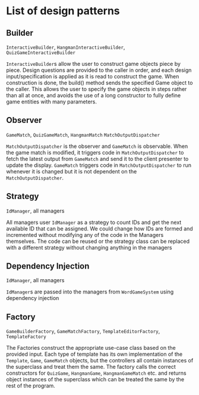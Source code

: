 # List of design patterns
## Builder
`InteractiveBuilder`, `HangmanInteractiveBuilder`, `QuizGameInteractiveBuilder`

`InteractiveBuilder`s allow the user to construct game objects piece by piece.
Design questions are provided to the caller in order, and each design
input/specification is applied as it is read to construct the game. When
construction is done, the build() method sends the specified Game object to the
caller. This allows the user to specify the game objects in steps rather than
all at once, and avoids the use of a long constructor to fully define game
entities with many parameters.

## Observer
`GameMatch`, `QuizGameMatch`, `HangmanMatch` `MatchOutputDispatcher`

`MatchOutputDispatcher` is the observer and `GameMatch` is observable. When the
game match is modified, it triggers code in `MatchOutputDispatcher` to fetch the
latest output from `GameMatch` and send it to the client presenter to update the
display. `GameMatch` triggers code in `MatchOutputDispatcher` to run whenever it
is changed but it is not dependent on the `MatchOutputDispatcher`.

## Strategy
`IdManager`, all managers

All managers user `IdManager` as a strategy to count IDs and get the next
available ID that can be assigned. We could change how IDs are formed and
incremented without modifying any of the code in the Managers themselves. The
code can be reused or the strategy class can be replaced with a different
strategy without changing anything in the managers

## Dependency Injection
`IdManager`, all managers

`IdManager`s are passed into the managers from `WordGameSystem` using dependency
injection

## Factory
`GameBuilderFactory`, `GameMatchFactory`, `TemplateEditorFactory`, `TemplateFactory`

The Factories construct the appropriate use-case class based on the provided
input. Each type of template has its own implementation of the `Template`,
`Game`, `GameMatch` objects, but the controllers all contain instances of the
superclass and treat them the same. The factory calls the correct constructors
for `QuizGame`, `HangmanGame`, `HangmanGameMatch` etc. and returns object
instances of the superclass which can be treated the same by the rest of the
program.
